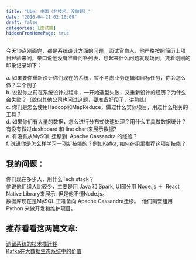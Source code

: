 ```yaml
---
title: "Uber 电面（非技术、没做题）"
date: "2016-04-21 02:10:09"
draft: false
categories: [面试题]
hiddenFromHomePage: true
---
```

今天10点刚面完，都是系统设计方面的问题，面试官白人，他严格按照简历上项目经验来问，亲口说他没有准备问答列表，想起来什么问题就现场问。凭着刚刚的印象记录如下：  

a. 如果要你重新设计你们现在的系统，暂不考虑业务逻辑和目标任务，你会怎么做？举个例子  
b. 说说你之前在系统设计过程中，一开始选型失败，又重新设计的经历？为什么会失败？（貌似其他公司也问过这题，要准备好段子，讲熟练）  
c. 你们是怎么使用Hadoop和MapReduce，做过什么实际项目，用过什么相关的工具？  
d. 如果你们有大量的数据，怎么进行分布式快速处理？用什么工具做数据统计？有没有做过dashboard 和 line chart来展示数据?  
e. 有没有从MySQL 迁移到  Apache Cassandra 的经验？  
f. 说说你是怎么样学习一项新技能的？例如Kafka, 如何在组里推荐这项新技能？

## 我的问题：  
你们现在多少人，用什么Tech stack？    
他说他们组人比较少，主要是用 Java 和 Spark, UI部分用 Node.js ＋  React Native Library来展示, 但是他不懂Node.js。     
数据库现在是MySQL 正准备向 Apache Cassandra迁移。  他们隔壁组用 Python 来做开发和维护项目。  

## 推荐看看这两篇文章:  
[遗留系统的技术栈迁移](http://www.infoq.com/cn/articles/legacy-system-migration)  
[Kafka在大数据生态系统中的价值](http://chuansong.me/n/285655051458)

